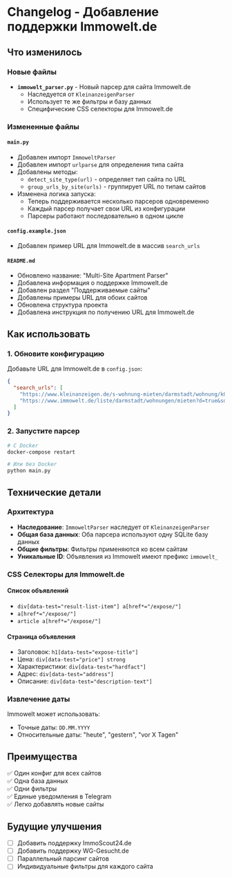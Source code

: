# Changelog - Добавление поддержки Immowelt.de

## Что изменилось

### Новые файлы
- **`immowelt_parser.py`** - Новый парсер для сайта Immowelt.de
  - Наследуется от `KleinanzeigenParser`
  - Использует те же фильтры и базу данных
  - Специфические CSS селекторы для Immowelt.de

### Измененные файлы

#### `main.py`
- Добавлен импорт `ImmoweltParser`
- Добавлен импорт `urlparse` для определения типа сайта
- Добавлены методы:
  - `detect_site_type(url)` - определяет тип сайта по URL
  - `group_urls_by_site(urls)` - группирует URL по типам сайтов
- Изменена логика запуска:
  - Теперь поддерживается несколько парсеров одновременно
  - Каждый парсер получает свои URL из конфигурации
  - Парсеры работают последовательно в одном цикле

#### `config.example.json`
- Добавлен пример URL для Immowelt.de в массив `search_urls`

#### `README.md`
- Обновлено название: "Multi-Site Apartment Parser"
- Добавлена информация о поддержке Immowelt.de
- Добавлен раздел "Поддерживаемые сайты"
- Добавлены примеры URL для обоих сайтов
- Обновлена структура проекта
- Добавлена инструкция по получению URL для Immowelt.de

## Как использовать

### 1. Обновите конфигурацию

Добавьте URL для Immowelt.de в `config.json`:

```json
{
  "search_urls": [
    "https://www.kleinanzeigen.de/s-wohnung-mieten/darmstadt/wohnung/k0c203l4888",
    "https://www.immowelt.de/liste/darmstadt/wohnungen/mieten?d=true&sd=DESC&sf=TIMESTAMP&sp=1"
  ]
}
```

### 2. Запустите парсер

```bash
# С Docker
docker-compose restart

# Или без Docker
python main.py
```

## Технические детали

### Архитектура
- **Наследование**: `ImmoweltParser` наследует от `KleinanzeigenParser`
- **Общая база данных**: Оба парсера используют одну SQLite базу данных
- **Общие фильтры**: Фильтры применяются ко всем сайтам
- **Уникальные ID**: Объявления из Immowelt имеют префикс `immowelt_`

### CSS Селекторы для Immowelt.de

#### Список объявлений
- `div[data-test="result-list-item"] a[href*="/expose/"]`
- `a[href*="/expose/"]`
- `article a[href*="/expose/"]`

#### Страница объявления
- Заголовок: `h1[data-test="expose-title"]`
- Цена: `div[data-test="price"] strong`
- Характеристики: `div[data-test="hardfact"]`
- Адрес: `div[data-test="address"]`
- Описание: `div[data-test="description-text"]`

### Извлечение даты
Immowelt может использовать:
- Точные даты: `DD.MM.YYYY`
- Относительные даты: "heute", "gestern", "vor X Tagen"

## Преимущества

✅ Один конфиг для всех сайтов  
✅ Одна база данных  
✅ Одни фильтры  
✅ Единые уведомления в Telegram  
✅ Легко добавлять новые сайты  

## Будущие улучшения

- [ ] Добавить поддержку ImmoScout24.de
- [ ] Добавить поддержку WG-Gesucht.de
- [ ] Параллельный парсинг сайтов
- [ ] Индивидуальные фильтры для каждого сайта
